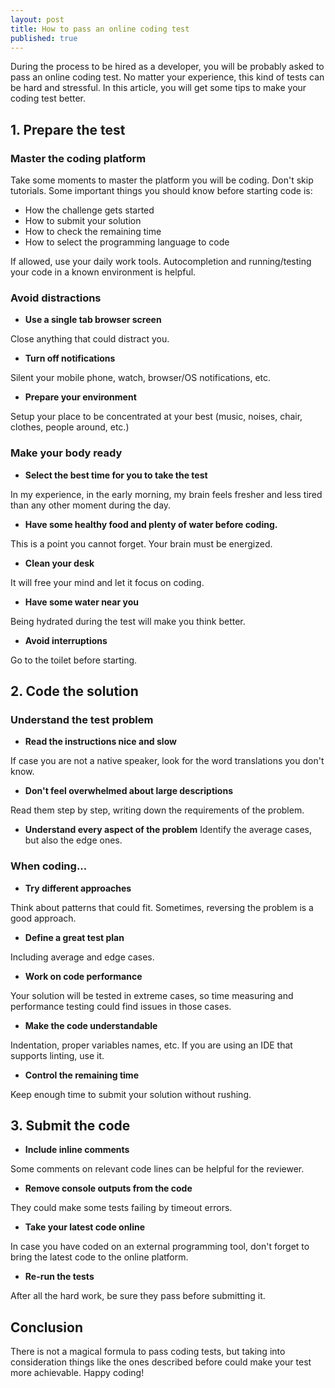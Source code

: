 ```yaml
---
layout: post
title: How to pass an online coding test
published: true
---
```


During the process to be hired as a developer, you will be probably asked to pass an online coding test. No matter your experience, this kind of tests can be hard and stressful. 
In this article, you will get some tips to make your coding test better.


## 1. Prepare the test

### Master the coding platform

Take some moments to master the platform you will be coding. Don't skip tutorials.
Some important things you should know before starting code is:
- How the challenge gets started
- How to submit your solution
- How to check the remaining time
- How to select the programming language to code

If allowed, use your daily work tools. Autocompletion and running/testing your code in a known environment is helpful.

### Avoid distractions
- **Use a single tab browser screen**

Close anything that could distract you.

- **Turn off notifications**

Silent your mobile phone, watch, browser/OS notifications, etc.

- **Prepare your environment**

Setup your place to be concentrated at your best (music, noises, chair, clothes, people around, etc.)

### Make your body ready
- **Select the best time for you to take the test**

In my experience, in the early morning, my brain feels fresher and less tired than any other moment during the day.

- **Have some healthy food and plenty of water before coding.**

This is a point you cannot forget. Your brain must be energized.

- **Clean your desk**

It will free your mind and let it focus on coding.

- **Have some water near you**

Being hydrated during the test will make you think better.

- **Avoid interruptions**

Go to the toilet before starting.

## 2. Code the solution

### Understand the test problem

- **Read the instructions nice and slow**

If case you are not a native speaker, look for the word translations you don't know.

- **Don't feel overwhelmed about large descriptions**

Read them step by step, writing down the requirements of the problem.

- **Understand every aspect of the problem**
Identify the average cases, but also the edge ones.

### When coding...

- **Try different approaches**

Think about patterns that could fit. Sometimes, reversing the problem is a good approach.

- **Define a great test plan**

Including average and edge cases.

- **Work on code performance**

Your solution will be tested in extreme cases, so time measuring and performance testing could find issues in those cases.

- **Make the code understandable**

Indentation, proper variables names, etc. If you are using an IDE that supports linting, use it.

- **Control the remaining time**

Keep enough time to submit your solution without rushing.


## 3. Submit the code

- **Include inline comments**

Some comments on relevant code lines can be helpful for the reviewer.

- **Remove console outputs from the code**

They could make some tests failing by timeout errors.

- **Take your latest code online**

In case you have coded on an external programming tool, don't forget to bring the latest code to the online platform.

- **Re-run the tests**

After all the hard work, be sure they pass before submitting it.


## Conclusion

There is not a magical formula to pass coding tests, but taking into consideration things like the ones described before could make your test more achievable.
Happy coding!
